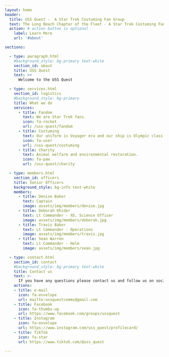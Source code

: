 ```yaml
---
layout: home
header:
  title: USS Quest -  A Star Trek Costuming Fan Group
  text: The Long Beach Chapter of the Fleet - A Star Trek Costuming Fan Group
  action: # action button is optional
    label: Learn More
    url: '#about'

sections:

  - type: paragraph.html
    #background_style: bg-primary text-white
    section_id: about
    title: USS Quest
    text: >+
      Welcome to the USS Quest

  - type: services.html
    section_id: logistics
    #background_style: bg-primary
    title: What we do 
    services:
      - title: Fandom
        text: We are Star Trek fans.
        icon: fa-rocket
        url: /uss-quest/fandom
      - title: Costuming
        text: Our uniform is Voyager era and our ship is Olympic class. 
        icon: fa-user
        url: /uss-quest/costuming
      - title: Charity
        text: Animal welfare and environmental restoration. 
        icon: fa-paw
        url: /uss-quest/charity

  - type: members.html
    section_id: officers
    title: Senior Officers
    background_style: bg-info text-white
    members:
      - title: Denise Baker
        text: Captain
        image: assets/img/members/denise.jpg
      - title: Deborah Khider
        text: Lt Commander - XO, Science Officer
        image: assets/img/members/deborah.jpg
      - title: Travis Baker
        text: Lt Commander - Operations
        image: assets/img/members/travis.jpg
      - title: Sean Warren
        text: Lt Commander - Helm
        image: assets/img/members/sean.jpg

  - type: contact.html
    section_id: contact
    #background_style: bg-primary text-white
    title: Contact us
    text: >-
      If you have any questions please contact us and follow us on social media!
    actions:
    - title: e-mail
      icon: fa-envelope
      url: mailto:ussquestcomms@gmail.com
    - title: Facebook
      icon: fa-thumbs-up
      url: https://www.facebook.com/groups/ussquest
    - title: Instagram
      icon: fa-envelope
      url: https://www.instagram.com/uss_quest/profilecard/
    - title: TikTok
      icon: fa-star
      url: https://www.tiktok.com/@uss_quest 

---
```


